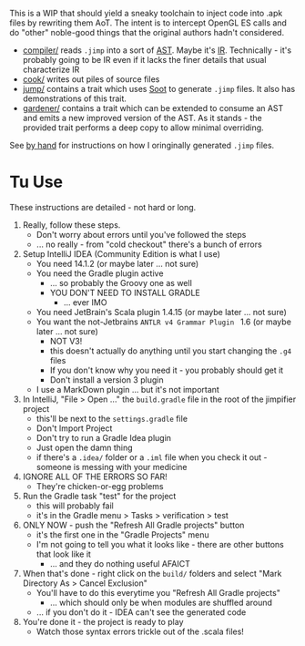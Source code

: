 This is a WIP that should yield a sneaky toolchain to inject code into .apk files by rewriting them AoT.
The intent is to intercept OpenGL ES calls and do "other" noble-good things that the original authors hadn't considered.

* [compiler/](compiler/) reads `.jimp` into a sort of [AST](http://en.wikipedia.org/wiki/Abstract_syntax_tree). Maybe it's [IR](http://en.wikipedia.org/wiki/Intermediate_language#Intermediate_representation). Technically - it's probably going to be IR even if it lacks the finer details that usual characterize IR
* [cook/](cook/) writes out piles of source files
* [jump/](jump/) contains a trait which uses [Soot](http://sable.github.io/soot/) to generate `.jimp` files. It also has demonstrations of this trait.
* [gardener/](gardener/) contains a trait which can be extended to consume an AST and emits a new improved version of the AST. As it stands - the provided trait performs a deep copy to allow minimal overriding.

See [by hand](by-hand/) for instructions on how I oringinally generated `.jimp` files.

# Tu Use

These instructions are detailed - not hard or long.

1. Really, follow these steps.
	* Don't worry about errors until you've followed the steps
	* ... no really - from "cold checkout" there's a bunch of errors
1. Setup IntelliJ IDEA (Community Edition is what I use)
	* You need 14.1.2 (or maybe later ... not sure)
	* You need the Gradle plugin active
		* ... so probably the Groovy one as well
		* YOU DON'T NEED TO INSTALL GRADLE
			* ... ever IMO
	* You need JetBrain's Scala plugin 1.4.15 (or maybe later ... not sure)
	* You want the not-Jetbrains `ANTLR v4 Grammar Plugin ` 1.6 (or maybe later ... not sure)
		* NOT V3!
		* this doesn't actually do anything until you start changing the `.g4` files
		* If you don't know why you need it - you probably should get it
		* Don't install a version 3 plugin
	* I use a MarkDown plugin ... but it's not important
1. In IntelliJ, "File > Open ..." the `build.gradle` file in the root of the jimpifier project
	* this'll be next to the `settings.gradle` file
	* Don't Import Project
	* Don't try to run a Gradle Idea plugin
	* Just open the damn thing
 	* if there's a `.idea/` folder or a `.iml` file when you check it out - someone is messing with your medicine
1. IGNORE ALL OF THE ERRORS SO FAR!
	* They're chicken-or-egg problems
1. Run the Gradle task "test" for the project
	* this will probably fail
	* it's in the Gradle menu > Tasks > verification > test
1. ONLY NOW - push the "Refresh All Gradle projects" button
	* it's the first one in the "Gradle Projects" menu
	* I'm not going to tell you what it looks like - there are other buttons that look like it
		* ... and they do nothing useful AFAICT
1. When that's done - right click on the `build/` folders and select "Mark Directory As > Cancel Exclusion"
	* You'll have to do this everytime you "Refresh All Gradle projects"
		* ... which should only be when modules are shuffled around
	* ... if you don't do it - IDEA can't see the generated code
1. You're done it - the project is ready to play
	* Watch those syntax errors trickle out of the .scala files!

